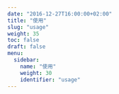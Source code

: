 ```yaml
---
date: "2016-12-27T16:00:00+02:00"
title: "使用"
slug: "usage"
weight: 35
toc: false
draft: false
menu:
  sidebar:
    name: "使用"
    weight: 30
    identifier: "usage"
---
```

